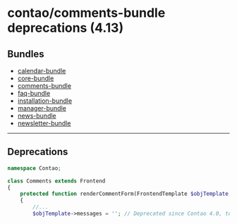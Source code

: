 # contao/comments-bundle deprecations (4.13)

## Bundles
- [calendar-bundle](calendar-bundle#deprecations)
- [core-bundle](core-bundle#deprecations)
- [comments-bundle](comments-bundle#deprecations)
- [faq-bundle](faq-bundle#deprecations)
- [installation-bundle](installation-bundle#deprecations)
- [manager-bundle](manager-bundle#deprecations)
- [news-bundle](news-bundle#deprecations)
- [newsletter-bundle](newsletter-bundle#deprecations)

____

## Deprecations

```php
namespace Contao;

class Comments extends Frontend
{
    protected function renderCommentForm(FrontendTemplate $objTemplate, \stdClass $objConfig, $strSource, $intParent, $varNotifies)
	{
        //...
        $objTemplate->messages = ''; // Deprecated since Contao 4.0, to be removed in Contao 5.0
```
